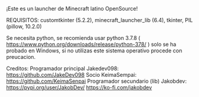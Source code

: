 ¡Este es un launcher de Minecraft latino OpenSource!

REQUISITOS: customtkinter (5.2.2), minecraft_launcher_lib (6.4), tkinter, PIL (pillow, 10.2.0)

Se necesita python, se recomienda usar python 3.7.8 ( https://www.python.org/downloads/release/python-378/ )
solo se ha probado en Windows, si no utilizas este sistema operativo procede con preucacion.

Creditos: Programador principal Jakedev098: https://github.com/JakeDev098    Socio KeimaSempai: https://github.com/KeimaSenpai    Programador secundario (lib) Jakobdev: https://pypi.org/user/JakobDev/	https://ko-fi.com/jakobdev
